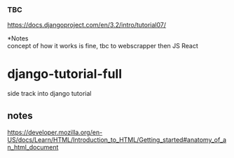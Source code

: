 ### TBC
https://docs.djangoproject.com/en/3.2/intro/tutorial07/

*Notes  
concept of how it works is fine, tbc to webscrapper then JS React

# django-tutorial-full
side track into django tutorial


## notes
https://developer.mozilla.org/en-US/docs/Learn/HTML/Introduction_to_HTML/Getting_started#anatomy_of_an_html_document

